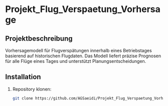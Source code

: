 # Projekt_Flug_Verspaetung_Vorhersage

## Projektbeschreibung
Vorhersagemodell für Flugverspätungen innerhalb eines Betriebstages basierend auf historischen Flugdaten. 
Das Modell liefert präzise Prognosen für alle Flüge eines Tages und unterstützt Planungsentscheidungen.

## Installation
1. Repository klonen:
   ```bash
   git clone https://github.com/AGSaeidi/Projekt_Flug_Verspaetung_Vorhersage.git
